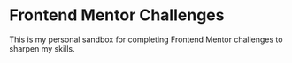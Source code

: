 # Frontend Mentor Challenges

This is my personal sandbox for completing Frontend Mentor challenges to sharpen my skills.
